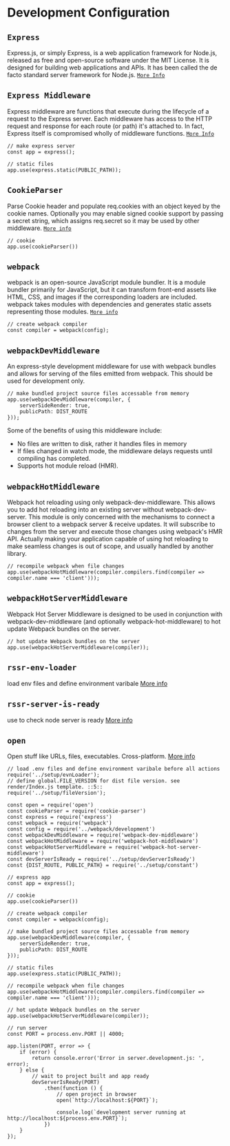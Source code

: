# Development Configuration

## `Express` 
Express.js, or simply Express, is a web application framework for Node.js, released as free and open-source software under the MIT License. It is designed for building web applications and APIs. It has been called the de facto standard server framework for Node.js. [`More Info`](https://expressjs.com/)

## `Express Middleware`
Express middleware are functions that execute during the lifecycle of a request to the Express server. Each middleware has access to the HTTP request and response for each route (or path) it's attached to. In fact, Express itself is compromised wholly of middleware functions. [`More Info`](https://expressjs.com/en/guide/writing-middleware.html)

    // make express server
    const app = express();

    // static files
    app.use(express.static(PUBLIC_PATH));

## `CookieParser` 
Parse Cookie header and populate req.cookies with an object keyed by the cookie names. Optionally you may enable signed cookie support by passing a secret string, which assigns req.secret so it may be used by other middleware. [`More info`](https://www.npmjs.com/package/cookie-parser)

    // cookie
    app.use(cookieParser())

## `webpack`
webpack is an open-source JavaScript module bundler. It is a module bundler primarily for JavaScript, but it can transform front-end assets like HTML, CSS, and images if the corresponding loaders are included. webpack takes modules with dependencies and generates static assets representing those modules. [`More info`](https://webpack.js.org/)

    // create webpack compiler
    const compiler = webpack(config);

## `webpackDevMiddleware`
An express-style development middleware for use with webpack bundles and allows for serving of the files emitted from webpack. This should be used for development only.

    // make bundled project source files accessable from memory
    app.use(webpackDevMiddleware(compiler, {
        serverSideRender: true,
        publicPath: DIST_ROUTE
    }));


Some of the benefits of using this middleware include:
- No files are written to disk, rather it handles files in memory
- If files changed in watch mode, the middleware delays requests until compiling has completed.
- Supports hot module reload (HMR).


## `webpackHotMiddleware`
Webpack hot reloading using only webpack-dev-middleware. This allows you to add hot reloading into an existing server without webpack-dev-server.
This module is only concerned with the mechanisms to connect a browser client to a webpack server & receive updates. It will subscribe to changes from the server and execute those changes using webpack's HMR API. Actually making your application capable of using hot reloading to make seamless changes is out of scope, and usually handled by another library. 

    // recompile webpack when file changes
    app.use(webpackHotMiddleware(compiler.compilers.find(compiler => compiler.name === 'client')));

## `webpackHotServerMiddleware`
Webpack Hot Server Middleware is designed to be used in conjunction with webpack-dev-middleware (and optionally webpack-hot-middleware) to hot update Webpack bundles on the server.

    // hot update Webpack bundles on the server
    app.use(webpackHotServerMiddleware(compiler));

## `rssr-env-loader`
load env files and define environment varibale [More info](https://www.npmjs.com/package/rssr-env-loader)       

## `rssr-server-is-ready`
use to check node server is ready [More info](https://github.com/rssr-org/rssr-server-is-ready)   

## `open`

Open stuff like URLs, files, executables. Cross-platform. [More info](https://www.npmjs.com/package/open)   

    // load .env files and define environment varibale before all actions
    require('../setup/evnLoader');
    // define global.FILE_VERSION for dist file version. see render/Index.js template. ::5::
    require('../setup/fileVersion');

    const open = require('open')
    const cookieParser = require('cookie-parser')
    const express = require('express')
    const webpack = require('webpack')
    const config = require('../webpack/development')
    const webpackDevMiddleware = require('webpack-dev-middleware')
    const webpackHotMiddleware = require('webpack-hot-middleware')
    const webpackHotServerMiddleware = require('webpack-hot-server-middleware')
    const devServerIsReady = require('../setup/devServerIsReady')
    const {DIST_ROUTE, PUBLIC_PATH} = require('../setup/constant')

    // express app
    const app = express();

    // cookie
    app.use(cookieParser())

    // create webpack compiler
    const compiler = webpack(config);

    // make bundled project source files accessable from memory
    app.use(webpackDevMiddleware(compiler, {
        serverSideRender: true,
        publicPath: DIST_ROUTE
    }));

    // static files
    app.use(express.static(PUBLIC_PATH));

    // recompile webpack when file changes
    app.use(webpackHotMiddleware(compiler.compilers.find(compiler => compiler.name === 'client')));

    // hot update Webpack bundles on the server
    app.use(webpackHotServerMiddleware(compiler));

    // run server
    const PORT = process.env.PORT || 4000;

    app.listen(PORT, error => {
        if (error) {
            return console.error('Error in server.development.js: ', error);
        } else {
            // wait to project built and app ready
            devServerIsReady(PORT)
                .then(function () {
                    // open project in browser
                    open(`http://localhost:${PORT}`);

                    console.log(`development server running at http://localhost:${process.env.PORT}`);
                })
        }
    });
